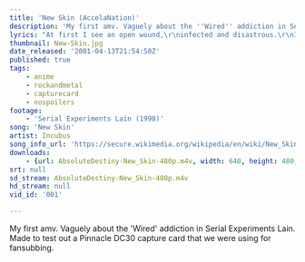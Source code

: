 ```yaml
---
title: 'New Skin (AccelaNation)'
description: 'My first amv. Vaguely about the ''Wired'' addiction in Serial Experiments Lain. Made to test out a Pinnacle DC30 capture card that we were using for fansubbing.'
lyrics: "At first I see an open wound,\r\ninfected and disastrous.\r\nIt breathes chaotic catastrophe,\r\nit cries to be renewed.\r\n(Please Renew Me!)\r\nIts tears are the colour of anger,\r\nthey dry to form a scab.\r\nTo the touch, its stiff and resilient,\r\nunderneath, the new skin breathes.\r\n\r\nIts all been saved...\r\nwith exception for the right parts.\r\nWhen will we be new skin?\r\n\r\nAs outwardly cliche as it may seem,\r\nyes, something under the surface says,\r\n\"C'est la vie.\"\r\nIt is a circle, there is a plan...\r\ndead skin will atrophy itself to start again.\r\nLook closely at the open wound...\r\nsee past what covers the surface\r\nUnderneath chaotic catastrophe,\r\ncreation takes stage.\r\n\r\nDead skin will atrophy itself to start again.\r\nDead skin will atrophy itself to start again.\r\nDead skin will atrophy itself to start again.\r\n\r\nIts all been saved...\r\nwith exception for the right parts.\r\nWhen will we be new skin?\r\n\r\nIts all been seen...\r\nwith exception for what could be.\r\nWhen will we be new skin?\r\n\r\nuntil the 20th century, reality was everything humans could touch, smell, see,\r\nand hear.\r\nsince the inital publication of the charged electromagnetic spectrum, humans\r\nlearned that what they can touch, smell, see, and hear...is less than one\r\nmillionth of reality.\r\n\r\nFallacious cognitions,\r\nspewed from televisions,\r\ndo mold our decisions.\r\nSo stop and take a look,\r\nand you'll see what I see now.\r\n\r\nIts all been saved...\r\nwith exception for the right parts.\r\nWhen will we be new skin?\r\n\r\nIts all been seen...\r\nwith exception for what could be.\r\nWhen will we be new skin? skin?"
thumbnail: New-Skin.jpg
date_released: '2001-04-13T21:54:50Z'
published: true
tags:
    - anime
    - rockandmetal
    - capturecard
    - nospoilers
footage:
    - 'Serial Experiments Lain (1998)'
song: 'New Skin'
artist: Incubus
song_info_url: 'https://secure.wikimedia.org/wikipedia/en/wiki/New_Skin_%28Incubus_song%29'
downloads:
    - {url: AbsoluteDestiny-New_Skin-480p.m4v, width: 640, height: 480, mimetype: video/mp4}
srt: null
sd_stream: AbsoluteDestiny-New_Skin-480p.m4v
hd_stream: null
vid_id: '001'

---
```

My first amv. Vaguely about the 'Wired' addiction in Serial Experiments Lain. Made to test out a Pinnacle DC30 capture card that we were using for fansubbing.